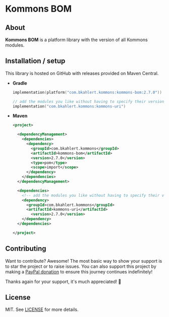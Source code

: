 # Kommons BOM

## About

**Kommons BOM** is a platform library with the version of all Kommons modules.

## Installation / setup

This library is hosted on GitHub with releases provided on Maven Central.

* **Gradle**
  ```kotlin
  implementation(platform("com.bkahlert.kommons:kommons-bom:2.7.0"))
  
  // add the modules you like without having to specify their version
  implementation("com.bkahlert.kommons:kommons-uri")
  ```

* **Maven**
  ```xml
  <project>
  
    <dependencyManagement>
      <dependencies>
        <dependency>
          <groupId>com.bkahlert.kommons</groupId>
          <artifactId>kommons-bom</artifactId>
          <version>2.7.0</version>
          <type>pom</type>
          <scope>import</scope>
        </dependency>
      </dependencies>
    </dependencyManagement>
  
    <dependencies>
      <!-- add the modules you like without having to specify their version -->
      <dependency>
        <groupId>com.bkahlert.kommons</groupId>
        <artifactId>kommons-uri</artifactId>
          <version>2.7.0</version>
      </dependency>
    </dependencies>
  
  </project>
  ```

## Contributing

Want to contribute?
Awesome!
The most basic way to show your support is to star the project or to raise issues.
You can also support this project by making a [PayPal donation](https://www.paypal.me/bkahlert) to ensure this journey continues indefinitely!

Thanks again for your support, it's much appreciated! :pray:

## License

MIT. See [LICENSE](../LICENSE) for more details.
